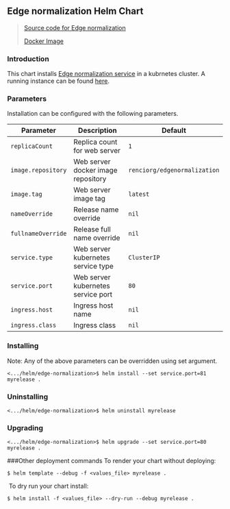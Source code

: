 Edge normalization Helm Chart
---
> [Source code for Edge normalization](https://github.com/TranslatorSRI/EdgeNormalization)
>
> [Docker Image](https://hub.docker.com/repository/docker/renciorg/edgenormalization)

### Introduction

This chart installs [Edge normalization service](https://github.com/TranslatorSRI/EdgeNormalization) in a kubrnetes cluster.
A running instance can be found [here](https://edgenormalization-sri.renci.org/apidocs/).



### Parameters

Installation can be configured with the following parameters.

| Parameter | Description | Default |
| --------- | ----        | ----    | 
| `replicaCount` | Replica count for web server  | `1`
| `image.repository` | Web server docker image repository  | `renciorg/edgenormalization`
| `image.tag` |  Web server image tag | `latest`
| `nameOverride` | Release name override  | `nil`
| `fullnameOverride` | Release full name override  | `nil`
| `service.type` | Web server kubernetes service type  | `ClusterIP`
| `service.port` |  Web server kubernetes service port  | `80`
| `ingress.host` |  Ingress host name | `nil`
| `ingress.class` |  Ingress class | `nil`


### Installing 

Note:  Any of the above parameters can be overridden using set argument. 
```shell script
<.../helm/edge-normalization>$ helm install --set service.port=81  myrelease . 
```
 
 
### Uninstalling
```shell script
<.../helm/edge-normalization>$ helm uninstall myrelease
```

### Upgrading
```shell script
<.../helm/edge-normalization>$ helm upgrade --set service.port=80 myrelease . 
```
  
###Other deployment commands
To render your chart without deploying:
 
```shell script
$ helm template --debug -f <values_file> myrelease .
```
​
To dry run your chart install: 
```console
$ helm install -f <values_file> --dry-run --debug myrelease .
```

